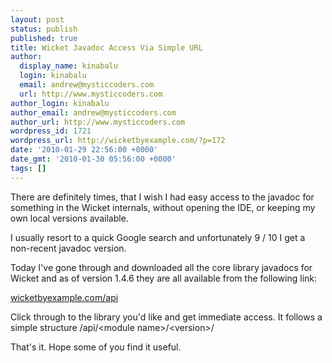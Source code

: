 ```yaml
---
layout: post
status: publish
published: true
title: Wicket Javadoc Access Via Simple URL
author:
  display_name: kinabalu
  login: kinabalu
  email: andrew@mysticcoders.com
  url: http://www.mysticcoders.com
author_login: kinabalu
author_email: andrew@mysticcoders.com
author_url: http://www.mysticcoders.com
wordpress_id: 1721
wordpress_url: http://wicketbyexample.com/?p=172
date: '2010-01-29 22:56:00 +0000'
date_gmt: '2010-01-30 05:56:00 +0000'
tags: []
---
```

<p>There are definitely times, that I wish I had easy access to the javadoc for something in the Wicket internals, without opening the IDE, or keeping my own local versions available.</p>
<p>I usually resort to a quick Google search and unfortunately 9 / 10 I get a non-recent javadoc version.</p>
<p>Today I've gone through and downloaded all the core library javadocs for Wicket and as of version 1.4.6 they are all available from the following link:</p>
<p><a href="http://wicketbyexample.com/api">wicketbyexample.com/api</a></p>
<p>Click through to the library you'd like and get immediate access.  It follows a simple structure /api/&lt;module name&gt;/&lt;version&gt;/</p>
<p>That's it.  Hope some of you find it useful.</p>
